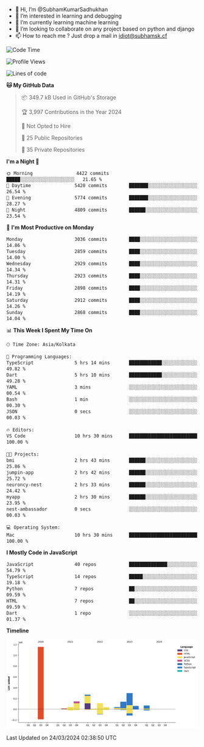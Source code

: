 - 👋 Hi, I’m @SubhamKumarSadhukhan
- 👀 I’m interested in learning and debugging
- 🌱 I’m currently learning machine learning
- 💞️ I’m looking to collaborate on any project based on python and django
- 📫 How to reach me ?
      Just drop a mail in idiot@subhamsk.cf

<!---
SubhamKumarSadhukhan/SubhamKumarSadhukhan is a ✨ special ✨ repository because its `README.md` (this file) appears on your GitHub profile.
You can click the Preview link to take a look at your changes.
--->


<!--START_SECTION:waka-->
![Code Time](http://img.shields.io/badge/Code%20Time-2%2C019%20hrs%2057%20mins-blue)

![Profile Views](http://img.shields.io/badge/Profile%20Views-6-blue)

![Lines of code](https://img.shields.io/badge/From%20Hello%20World%20I%27ve%20Written-2.4%20million%20lines%20of%20code-blue)

**🐱 My GitHub Data** 

> 📦 349.7 kB Used in GitHub's Storage 
 > 
> 🏆 3,997 Contributions in the Year 2024
 > 
> 🚫 Not Opted to Hire
 > 
> 📜 25 Public Repositories 
 > 
> 🔑 35 Private Repositories 
 > 
**I'm a Night 🦉** 

```text
🌞 Morning                4422 commits        █████░░░░░░░░░░░░░░░░░░░░   21.65 % 
🌆 Daytime                5420 commits        ███████░░░░░░░░░░░░░░░░░░   26.54 % 
🌃 Evening                5774 commits        ███████░░░░░░░░░░░░░░░░░░   28.27 % 
🌙 Night                  4809 commits        ██████░░░░░░░░░░░░░░░░░░░   23.54 % 
```
📅 **I'm Most Productive on Monday** 

```text
Monday                   3036 commits        ████░░░░░░░░░░░░░░░░░░░░░   14.86 % 
Tuesday                  2859 commits        ████░░░░░░░░░░░░░░░░░░░░░   14.00 % 
Wednesday                2929 commits        ████░░░░░░░░░░░░░░░░░░░░░   14.34 % 
Thursday                 2923 commits        ████░░░░░░░░░░░░░░░░░░░░░   14.31 % 
Friday                   2898 commits        ████░░░░░░░░░░░░░░░░░░░░░   14.19 % 
Saturday                 2912 commits        ████░░░░░░░░░░░░░░░░░░░░░   14.26 % 
Sunday                   2868 commits        ████░░░░░░░░░░░░░░░░░░░░░   14.04 % 
```


📊 **This Week I Spent My Time On** 

```text
🕑︎ Time Zone: Asia/Kolkata

💬 Programming Languages: 
TypeScript               5 hrs 14 mins       ████████████░░░░░░░░░░░░░   49.82 % 
Dart                     5 hrs 10 mins       ████████████░░░░░░░░░░░░░   49.28 % 
YAML                     3 mins              ░░░░░░░░░░░░░░░░░░░░░░░░░   00.54 % 
Bash                     1 min               ░░░░░░░░░░░░░░░░░░░░░░░░░   00.30 % 
JSON                     0 secs              ░░░░░░░░░░░░░░░░░░░░░░░░░   00.03 % 

🔥 Editors: 
VS Code                  10 hrs 30 mins      █████████████████████████   100.00 % 

🐱‍💻 Projects: 
bmi                      2 hrs 43 mins       ██████░░░░░░░░░░░░░░░░░░░   25.86 % 
jumpin-app               2 hrs 42 mins       ██████░░░░░░░░░░░░░░░░░░░   25.72 % 
neuroncy-nest            2 hrs 33 mins       ██████░░░░░░░░░░░░░░░░░░░   24.42 % 
myapp                    2 hrs 30 mins       ██████░░░░░░░░░░░░░░░░░░░   23.95 % 
nest-ambassador          0 secs              ░░░░░░░░░░░░░░░░░░░░░░░░░   00.03 % 

💻 Operating System: 
Mac                      10 hrs 30 mins      █████████████████████████   100.00 % 
```

**I Mostly Code in JavaScript** 

```text
JavaScript               40 repos            ██████████████░░░░░░░░░░░   54.79 % 
TypeScript               14 repos            █████░░░░░░░░░░░░░░░░░░░░   19.18 % 
Python                   7 repos             ██░░░░░░░░░░░░░░░░░░░░░░░   09.59 % 
HTML                     7 repos             ██░░░░░░░░░░░░░░░░░░░░░░░   09.59 % 
Dart                     1 repo              ░░░░░░░░░░░░░░░░░░░░░░░░░   01.37 % 
```



**Timeline**

![Lines of Code chart](https://raw.githubusercontent.com/SubhamKumarSadhukhan/SubhamKumarSadhukhan/main/assets/bar_graph.png)


 Last Updated on 24/03/2024 02:38:50 UTC
<!--END_SECTION:waka-->
